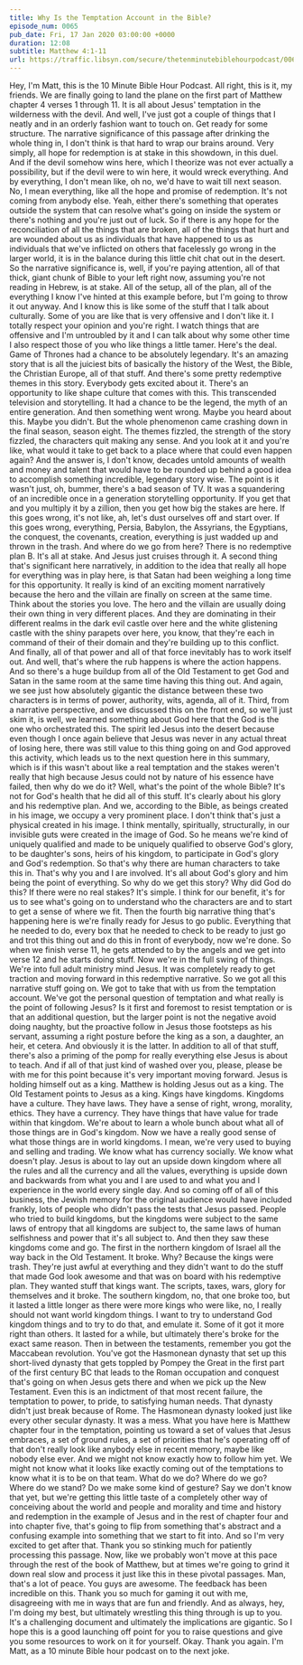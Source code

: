 ```yaml
---
title: Why Is the Temptation Account in the Bible?
episode_num: 0065
pub_date: Fri, 17 Jan 2020 03:00:00 +0000
duration: 12:08
subtitle: Matthew 4:1-11
url: https://traffic.libsyn.com/secure/thetenminutebiblehourpodcast/0065_-_final.mp3
---
```


 Hey, I'm Matt, this is the 10 Minute Bible Hour Podcast. All right, this is it, my friends. We are finally going to land the plane on the first part of Matthew chapter 4 verses 1 through 11. It is all about Jesus' temptation in the wilderness with the devil. And well, I've just got a couple of things that I neatly and in an orderly fashion want to touch on. Get ready for some structure. The narrative significance of this passage after drinking the whole thing in, I don't think is that hard to wrap our brains around. Very simply, all hope for redemption is at stake in this showdown, in this duel. And if the devil somehow wins here, which I theorize was not ever actually a possibility, but if the devil were to win here, it would wreck everything. And by everything, I don't mean like, oh no, we'd have to wait till next season. No, I mean everything, like all the hope and promise of redemption. It's not coming from anybody else. Yeah, either there's something that operates outside the system that can resolve what's going on inside the system or there's nothing and you're just out of luck. So if there is any hope for the reconciliation of all the things that are broken, all of the things that hurt and are wounded about us as individuals that have happened to us as individuals that we've inflicted on others that facelessly go wrong in the larger world, it is in the balance during this little chit chat out in the desert. So the narrative significance is, well, if you're paying attention, all of that thick, giant chunk of Bible to your left right now, assuming you're not reading in Hebrew, is at stake. All of the setup, all of the plan, all of the everything I know I've hinted at this example before, but I'm going to throw it out anyway. And I know this is like some of the stuff that I talk about culturally. Some of you are like that is very offensive and I don't like it. I totally respect your opinion and you're right. I watch things that are offensive and I'm untroubled by it and I can talk about why some other time I also respect those of you who like things a little tamer. Here's the deal. Game of Thrones had a chance to be absolutely legendary. It's an amazing story that is all the juiciest bits of basically the history of the West, the Bible, the Christian Europe, all of that stuff. And there's some pretty redemptive themes in this story. Everybody gets excited about it. There's an opportunity to like shape culture that comes with this. This transcended television and storytelling. It had a chance to be the legend, the myth of an entire generation. And then something went wrong. Maybe you heard about this. Maybe you didn't. But the whole phenomenon came crashing down in the final season, season eight. The themes fizzled, the strength of the story fizzled, the characters quit making any sense. And you look at it and you're like, what would it take to get back to a place where that could even happen again? And the answer is, I don't know, decades untold amounts of wealth and money and talent that would have to be rounded up behind a good idea to accomplish something incredible, legendary story wise. The point is it wasn't just, oh, bummer, there's a bad season of TV. It was a squandering of an incredible once in a generation storytelling opportunity. If you get that and you multiply it by a zillion, then you get how big the stakes are here. If this goes wrong, it's not like, ah, let's dust ourselves off and start over. If this goes wrong, everything, Persia, Babylon, the Assyrians, the Egyptians, the conquest, the covenants, creation, everything is just wadded up and thrown in the trash. And where do we go from here? There is no redemptive plan B. It's all at stake. And Jesus just cruises through it. A second thing that's significant here narratively, in addition to the idea that really all hope for everything was in play here, is that Satan had been weighing a long time for this opportunity. It really is kind of an exciting moment narratively because the hero and the villain are finally on screen at the same time. Think about the stories you love. The hero and the villain are usually doing their own thing in very different places. And they are dominating in their different realms in the dark evil castle over here and the white glistening castle with the shiny parapets over here, you know, that they're each in command of their of their domain and they're building up to this conflict. And finally, all of that power and all of that force inevitably has to work itself out. And well, that's where the rub happens is where the action happens. And so there's a huge buildup from all of the Old Testament to get God and Satan in the same room at the same time having this thing out. And again, we see just how absolutely gigantic the distance between these two characters is in terms of power, authority, wits, agenda, all of it. Third, from a narrative perspective, and we discussed this on the front end, so we'll just skim it, is well, we learned something about God here that the God is the one who orchestrated this. The spirit led Jesus into the desert because even though I once again believe that Jesus was never in any actual threat of losing here, there was still value to this thing going on and God approved this activity, which leads us to the next question here in this summary, which is if this wasn't about like a real temptation and the stakes weren't really that high because Jesus could not by nature of his essence have failed, then why do we do it? Well, what's the point of the whole Bible? It's not for God's health that he did all of this stuff. It's clearly about his glory and his redemptive plan. And we, according to the Bible, as beings created in his image, we occupy a very prominent place. I don't think that's just a physical created in his image. I think mentally, spiritually, structurally, in our invisible guts were created in the image of God. So he means we're kind of uniquely qualified and made to be uniquely qualified to observe God's glory, to be daughter's sons, heirs of his kingdom, to participate in God's glory and God's redemption. So that's why there are human characters to take this in. That's why you and I are involved. It's all about God's glory and him being the point of everything. So why do we get this story? Why did God do this? If there were no real stakes? It's simple. I think for our benefit, it's for us to see what's going on to understand who the characters are and to start to get a sense of where we fit. Then the fourth big narrative thing that's happening here is we're finally ready for Jesus to go public. Everything that he needed to do, every box that he needed to check to be ready to just go and trot this thing out and do this in front of everybody, now we're done. So when we finish verse 11, he gets attended to by the angels and we get into verse 12 and he starts doing stuff. Now we're in the full swing of things. We're into full adult ministry mind Jesus. It was completely ready to get traction and moving forward in this redemptive narrative. So we got all this narrative stuff going on. We got to take that with us from the temptation account. We've got the personal question of temptation and what really is the point of following Jesus? Is it first and foremost to resist temptation or is that an additional question, but the larger point is not the negative avoid doing naughty, but the proactive follow in Jesus those footsteps as his servant, assuming a right posture before the king as a son, a daughter, an heir, et cetera. And obviously it is the latter. In addition to all of that stuff, there's also a priming of the pomp for really everything else Jesus is about to teach. And if all of that just kind of washed over you, please, please be with me for this point because it's very important moving forward. Jesus is holding himself out as a king. Matthew is holding Jesus out as a king. The Old Testament points to Jesus as a king. Kings have kingdoms. Kingdoms have a culture. They have laws. They have a sense of right, wrong, morality, ethics. They have a currency. They have things that have value for trade within that kingdom. We're about to learn a whole bunch about what all of those things are in God's kingdom. Now we have a really good sense of what those things are in world kingdoms. I mean, we're very used to buying and selling and trading. We know what has currency socially. We know what doesn't play. Jesus is about to lay out an upside down kingdom where all the rules and all the currency and all the values, everything is upside down and backwards from what you and I are used to and what you and I experience in the world every single day. And so coming off of all of this business, the Jewish memory for the original audience would have included frankly, lots of people who didn't pass the tests that Jesus passed. People who tried to build kingdoms, but the kingdoms were subject to the same laws of entropy that all kingdoms are subject to, the same laws of human selfishness and power that it's all subject to. And then they saw these kingdoms come and go. The first in the northern kingdom of Israel all the way back in the Old Testament. It broke. Why? Because the kings were trash. They're just awful at everything and they didn't want to do the stuff that made God look awesome and that was on board with his redemptive plan. They wanted stuff that kings want. The scripts, taxes, wars, glory for themselves and it broke. The southern kingdom, no, that one broke too, but it lasted a little longer as there were more kings who were like, no, I really should not want world kingdom things. I want to try to understand God kingdom things and to try to do that, and emulate it. Some of it got it more right than others. It lasted for a while, but ultimately there's broke for the exact same reason. Then in between the testaments, remember you got the Maccabean revolution. You've got the Hasmonean dynasty that set up this short-lived dynasty that gets toppled by Pompey the Great in the first part of the first century BC that leads to the Roman occupation and conquest that's going on when Jesus gets there and when we pick up the New Testament. Even this is an indictment of that most recent failure, the temptation to power, to pride, to satisfying human needs. That dynasty didn't just break because of Rome. The Hasmonean dynasty looked just like every other secular dynasty. It was a mess. What you have here is Matthew chapter four in the temptation, pointing us toward a set of values that Jesus embraces, a set of ground rules, a set of priorities that he's operating off of that don't really look like anybody else in recent memory, maybe like nobody else ever. And we might not know exactly how to follow him yet. We might not know what it looks like exactly coming out of the temptations to know what it is to be on that team. What do we do? Where do we go? Where do we stand? Do we make some kind of gesture? Say we don't know that yet, but we're getting this little taste of a completely other way of conceiving about the world and people and morality and time and history and redemption in the example of Jesus and in the rest of chapter four and into chapter five, that's going to flip from something that's abstract and a confusing example into something that we start to fit into. And so I'm very excited to get after that. Thank you so stinking much for patiently processing this passage. Now, like we probably won't move at this pace through the rest of the book of Matthew, but at times we're going to grind it down real slow and process it just like this in these pivotal passages. Man, that's a lot of peace. You guys are awesome. The feedback has been incredible on this. Thank you so much for gaming it out with me, disagreeing with me in ways that are fun and friendly. And as always, hey, I'm doing my best, but ultimately wrestling this thing through is up to you. It's a challenging document and ultimately the implications are gigantic. So I hope this is a good launching off point for you to raise questions and give you some resources to work on it for yourself. Okay. Thank you again. I'm Matt, as a 10 minute Bible hour podcast on to the next joke.